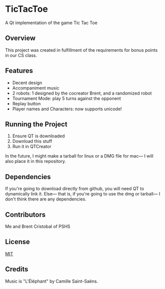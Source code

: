# TicTacToe
A Qt implementation of the game Tic Tac Toe

## Overview
This project was created in fulfillment of the 
requirements for bonus points in our CS class.

## Features
* Decent design
* Accompaniment music
* 2 robots: 1 designed by the cocreator Brent, and a randomized robot
* Tournament Mode: play 5 turns against the opponent
* Replay button
* Player names and Characters: now supports unicode!

## Running the Project
1. Ensure QT is downloaded
2. Download this stuff
3. Run it in QTCreator

In the future, I might make a tarball for linux or a DMG file for mac— I will also place it in this repository.

## Dependencies
If you're going to download directly from github, you will need QT to dynamically link it.
Else— that is, if you're going to use the dmg or tarball— I don't think there are any dependencies.

## Contributors
Me and Brent Cristobal of PSHS

## License
[MIT](https://choosealicense.com/licenses/mit/)

## Credits
Music is "L'Éléphant" by Camille Saint-Saëns.
